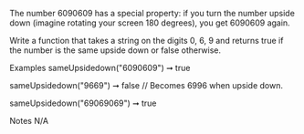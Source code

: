 The number 6090609 has a special property: if you turn the number upside down (imagine rotating your screen 180 degrees), you get 6090609 again.

Write a function that takes a string on the digits 0, 6, 9 and returns true if the number is the same upside down or false otherwise.

Examples
sameUpsidedown("6090609") ➞ true

sameUpsidedown("9669") ➞ false
// Becomes 6996 when upside down.

sameUpsidedown("69069069") ➞ true

Notes
N/A